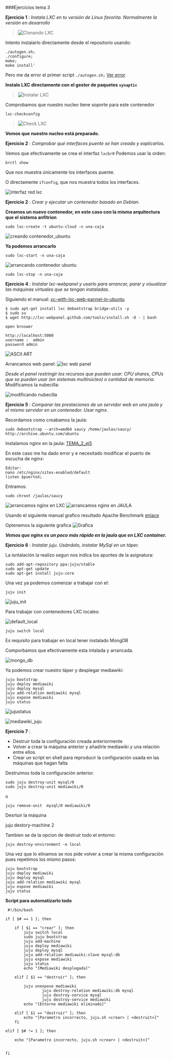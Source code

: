 ###Ejercicios tema 3

**Ejercicio 1** : _Instala LXC en tu versión de Linux favorita. Normalmente la versión en desarrollo_

> ![Clonando LXC](https://github.com/josemlp91/IV_work/blob/master/capturas_T3/josemlp@josemlp-ubuntu:%20~-lxc-lxc_038.png?raw=true)

Intento instalarlo directamente desde el repositorio usando:

~~~
./autogen.sh;
./configure;
make;
make install'
~~~
Pero me da error el primer script ``./autogen.sh;`` 
[Ver error](https://github.com/josemlp91/IV_work/blob/master/capturas_T3/josemlp@josemlp-ubuntu:%20~-lxc-lxc_039.png?raw=true)

**Instalo LXC directamente con el gestor de paquetes ``synaptic``**

> ![Instalar LXC](https://github.com/josemlp91/IV_work/blob/master/capturas_T3/josemlp@josemlp-ubuntu:%20~-Escritorio_027.png?raw=true)

Comprobamos que nuestro nucleo tiene soporte para este contenedor
~~~ 
lxc-checkconfig
~~~
>![Check LXC](https://github.com/josemlp91/IV_work/blob/master/capturas_T3/josemlp@josemlp-ubuntu:%20~-Escritorio_028.png?raw=true)

**Vemos que nuestro nucleo está preparado.**


**Ejercicio 2** : _Comprobar qué interfaces puente se han creado y explicarlos._

Vemos que efectivamente se crea el interfaz ``lxcbr0``
Podemos usar la orden:
~~~
brctl show
~~~
Que nos muestra únicamente los interfaces puente.

O directamente ``ifconfig``, que nos muestra todos los interfaces.


![interfaz red lxc](https://github.com/josemlp91/IV_work/blob/master/capturas_T3/josemlp@josemlp-ubuntu:%20~_032.png?raw=true)

**Ejercicio 2** :
_Crear y ejecutar un contenedor basado en Debian._

__Creamos un nuevo contenedor, en este caso con la misma arquitectura que el sistema anfitrion__

~~~
sudo lxc-create -t ubuntu-cloud -n una-caja
~~~

![creando contenedor_ubuntu](https://github.com/josemlp91/IV_work/blob/master/capturas_T3/josemlp@josemlp-ubuntu:%20~-Escritorio_030.png?raw=true)


__Ya podemos arrancarlo__

~~~
sudo lxc-start -n una-caja
~~~

![arrancando contenedor ubuntu](https://github.com/josemlp91/IV_work/blob/master/capturas_T3/josemlp@josemlp-ubuntu:%20~_031.png?raw=true)

~~~
sudo lxc-stop -n una-caja
~~~
**Ejercicio 4** : 
_Instalar lxc-webpanel y usarlo para arrancar, parar y visualizar las máquinas virtuales que se tengan instaladas._

Siguiendo el manual: [xc-with-lxc-web-pannel-in-ubuntu](http://www.computersnyou.com/2123/2013/07/installing-lxc-with-lxc-web-pannel-in-ubuntu/)
~~~
$ sudo apt-get install lxc debootstrap bridge-utils -y
$ sudo su
$ wget http://lxc-webpanel.github.com/tools/install.sh -O - | bash
~~~

~~~
open broswer 

http://localhost:5000  
username :  admin 
password admin
~~~


![ASCII ART](https://github.com/josemlp91/IV_work/blob/master/capturas_T3/Selecci%C3%B3n_040.png?raw=true)

Arrancamos web panel:
![lxc web panel](https://github.com/josemlp91/IV_work/blob/master/capturas_T3/Overview%20-%20LXC%20Web%20Panel%20-%20Chromium_033.png?raw=true)

_Desde el panel restringir los recursos que pueden usar: CPU shares, CPUs que se pueden usar (en sistemas multinúcleo) o cantidad de memoria._
Modificamos la nubecilla:

![modificando nubecilla](https://github.com/josemlp91/IV_work/blob/master/capturas_T3/jaula_vs_LXC__nginx__.png?raw=true)

**Ejercicio 5** : 
_Comparar las prestaciones de un servidor web en una jaula y el mismo servidor en un contenedor. Usar nginx._

Recordamos como creabamos la jaula:
~~~
sudo debootstrap --arch=amd64 saucy /home/jaulas/saucy/ http://archive.ubuntu.com/ubuntu
~~~

Instalamos nginx en la jaula:
[TEMA_2_ej5](https://github.com/josemlp91/IV_work/blob/master/capturas_T3/jaula_vs_LXC__nginx__.png?raw=true)

En este caso me ha dado error y e necesitado modificar
el puerto de escucha de nginx:

~~~
Editar:
nano /etc/nginx/sites-enabled/default
listen $puertoX;
~~~

Entramos:

~~~
sudo chroot /jaulas/saucy
~~~

![arrancamos nginx en LXC](https://github.com/josemlp91/IV_work/blob/master/capturas_T3/LXC_nginx.png?raw=true)
![arrancamos nginx en JAULA](https://github.com/josemlp91/IV_work/blob/master/capturas_T3/nginx_jaula.png?raw=true)

Usando el siguiente manual grafico resultado Apache Benchmark [enlace](http://www.fjordan.es/graficar-resultados-de-apachebench-con-gnuplot.html)

Optenemos la siguiente grafica
![Grafica](https://github.com/josemlp91/IV_work/blob/master/capturas_T3/benchmark.png?raw=true)


___Vemos que nginx es un poco más rápido en la jaula que en LXC container.___


**Ejercicio 6** : 
_Instalar juju._
_Usándolo, instalar MySql en un táper._


La isntalación la realizo segun nos indica los apuntes de la asignatura:

~~~
sudo add-apt-repository ppa:juju/stable
sudo apt-get update 
sudo apt-get install juju-core
~~~

Una vez ya podemos comenzar a trabajar con el:

~~~
juju init
~~~

![juju_init](https://github.com/josemlp91/IV_work/blob/master/capturas_T3/juju_init.png?raw=true)

Para trabajar con contenedores LXC locales:

![default_local](https://github.com/josemlp91/IV_work/blob/master/capturas_T3/juju_local.png?raw=true)



~~~
juju switch local
~~~

Es requisito para trabajar en local tener instalado MongDB

Comporbamos que efectivamente esta intalada y arrancada.

![mongo_db](https://github.com/josemlp91/IV_work/blob/master/capturas_T3/mongoArrancado.png?raw=true)

Ya podemos crear nuestro táper y desplegar mediawiki:

~~~
juju bootstrap
juju deploy mediawiki
juju deploy mysql
juju add-relation mediawiki mysql
juju expose mediawiki
juju status
~~~

![jujustatus](https://github.com/josemlp91/IV_work/blob/master/capturas_T3/juju_status_mediawiki.png?raw=true)


![mediawiki_juju](https://github.com/josemlp91/IV_work/blob/master/capturas_T3/mediaWiki_funcionando.png?raw=true)

**Ejercicio 7** : 

+ Destruir toda la configuración creada anteriormente
+ Volver a crear la máquina anterior y añadirle mediawiki y una relación entre ellos.
+ Crear un script en shell para reproducir la configuración usada en las máquinas que hagan falta

Destruimos toda la configuración anterior.

~~~
sudo juju destroy-unit mysql/0
sudo juju destroy-unit mediawiki/0
~~~

o 

~~~
juju remove-unit  mysql/0 mediawiki/0
~~~

Desrtuir la máquina

juju destory-machine 2

Tambien se da la opcion de destruir todo el entorno:

~~~
juju destroy-environment -e local
~~~


Una vez que lo elinamos se nos pide volver a crear la misma configuración
pues repetimos los mismo pasos:


~~~
juju bootstrap
juju deploy mediawiki
juju deploy mysql
juju add-relation mediawiki mysql
juju expose mediawiki
juju status
~~~

__Script para automatizarlo todo__

~~~
 #!/bin/bash

if [ $# == 1 ]; then

	if [ $1 == "crear" ]; then
		juju switch local
		sudo juju bootstrap
		juju add-machine
		juju deploy mediawiki
		juju deploy mysql 
		juju add-relation mediawiki:slave mysql:db 
		juju expose mediawiki 
		juju status
		echo "[Mediawiki desplegada]"

	elif [ $1 == "destruir" ]; then

		juju unexpose mediawiki
                juju destroy-relation mediawiki:db mysql
                juju destroy-service mysql
                juju destroy-service mediawiki
		echo "[Entorno mediawiki eliminado]"

	elif [ $1 == "destruir" ]; then
		echo "[Parametro incorrecto, juju.sh <crear> | <destruit>]"
	fi

elif [ $# != 1 ]; then

	echo "[Parametro incorrecto, juju.sh <crear> | <destruit>]"
	

fi
~~~ 